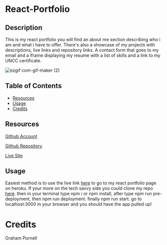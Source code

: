 # React-Portfolio

## Description
This is my react portfolio you will find an about me section describing who i am and what i have to offer. There's also a showcase of my projects with descriptions, live links and repository links. A contact form that goes to my email and a iframe displaying my resume with a list of skills and a link to my UNCC certificate.

![ezgif com-gif-maker (2)](https://user-images.githubusercontent.com/104460100/181843023-44d4afb1-7b69-494b-aa4e-1153494ca08e.gif)

## Table of Contents
      
- [Resources](#Resources)
- [Usage](#usage)
- [Credits](#credits)
      
## Resources
[Github Account](https://github.com/GrahamP98)

[Github Repository](https://github.com/GrahamP98/React-Portfolio)

[Live Site](https://grahams-react-portfolio.herokuapp.com/)

## Usage
Easiest method is to use the live link [here](https://grahams-react-portfolio.herokuapp.com/) to go to my react portfolio page on heroku. If your more on the tech savvy side you could clone my repo [here](https://github.com/GrahamP98/React-Portfolio). then in your terminal type npm i or npm install, after type npm run pre-deployment, then npm run deployment. finally npm run start. go to localhost:3000 in your browser and you should have the app pulled up!

# Credits
Graham Purnell
